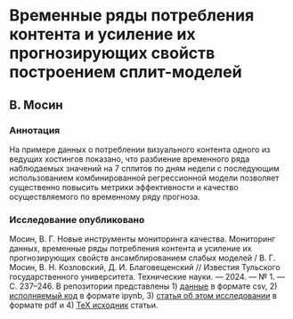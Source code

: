 # Временные ряды потребления контента и усиление их прогнозирующих свойств построением сплит-моделей
## В. Мосин
### Аннотация
На примере данных о потреблении визуального контента одного из ведущих хостингов показано, что разбиение временного ряда наблюдаемых значений на 7 сплитов по дням недели с последующим использованием комбинированной регрессионной модели позволяет существенно повысить метрики эффективности и качество осуществляемого по временному ряду прогноза.
### Исследование опубликовано
Мосин, В. Г. Новые инструменты мониторинга качества. Мониторинг данных, временные ряды потребления контента и усиление их прогнозирующих свойств ансамблированием слабых моделей / В. Г. Мосин, В. Н. Козловский, Д. И. Благовещенский // Известия Тульского государственного университета. Технические науки. — 2024. — № 1. — С. 237–246.
В репозитории представлены 1) [данные]() в формате csv, 2) [исполняемый код]() в формате ipynb, 3) [статья об этом исследовании]() в формате pdf и 4) [TeX исходник]() статьи.
